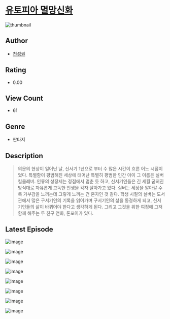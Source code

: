 # [유토피아 멸망신화](https://comic.naver.com/challenge/list?titleId=810664)
![thumbnail](https://image-comic.pstatic.net/user_contents_data/challenge_comic/2023/05/23/348229/upload_4063203646106068533_480x623.jpeg)

## Author
- [천성권](https://comic.naver.com/artistTitle?id=348229)

## Rating
- 0.00

## View Count
- 61

## Genre
- 판타지

## Description
> 의문의 현상이 일어난 날, 신서기 1년으로 부터 수 많은 시간이 흐른 어느 시점이었다. 특별함이 평범해진 세상에 태어난 특별히 평범한 인간 아이 그 이름은 실버킬클레버. 인류의 성장세는 정점에서 멈춘 듯 하고, 신서기인들은 긴 세월 굳혀진 방식대로 자유롭게 고독한 인생을 각자 살아가고 있다. 실버는 세상을 알아갈 수록 거부감을 느끼는데 그렇게 느끼는 건 혼자인 것 같다. 학생 시절의 실버는 도서관에서 많은 구서기인의 기록을 읽어가며 구서기인의 삶을 동경하게 되고, 신서기인들의 삶이 바뀌어야 한다고 생각하게 된다. 그리고 그것을 위한 여정에 그저 함께 해주는 두 친구 연화, 톤포이가 있다.


## Latest Episode
![image](https://image-comic.pstatic.net/user_contents_data/challenge_comic/2023/05/24/348229/upload_3991142766303667509.jpeg)

![image](https://image-comic.pstatic.net/user_contents_data/challenge_comic/2023/05/25/348229/upload_3991935540071380581.jpeg)

![image](https://image-comic.pstatic.net/user_contents_data/challenge_comic/2023/05/24/348229/upload_3919032408605877093.jpeg)

![image](https://image-comic.pstatic.net/user_contents_data/challenge_comic/2023/05/24/348229/upload_3474636398885352502.jpeg)

![image](https://image-comic.pstatic.net/user_contents_data/challenge_comic/2023/05/24/348229/upload_3775480166994240357.jpeg)

![image](https://image-comic.pstatic.net/user_contents_data/challenge_comic/2023/05/24/348229/upload_4063427981595588147.jpeg)

![image](https://image-comic.pstatic.net/user_contents_data/challenge_comic/2023/05/24/348229/upload_7363719857963218741.jpeg)

![image](https://image-comic.pstatic.net/user_contents_data/challenge_comic/2023/05/25/348229/upload_3631421032603466037.jpeg)
